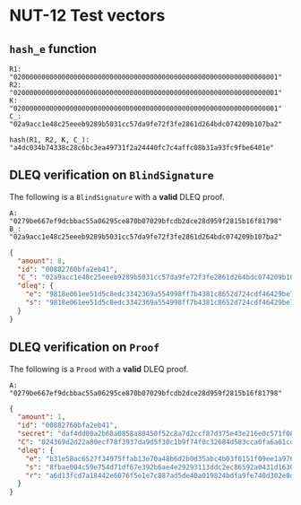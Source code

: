 # NUT-12 Test vectors

## `hash_e` function

```shell
R1: "020000000000000000000000000000000000000000000000000000000000000001"
R2: "020000000000000000000000000000000000000000000000000000000000000001"
K: "020000000000000000000000000000000000000000000000000000000000000001"
C_: "02a9acc1e48c25eeeb9289b5031cc57da9fe72f3fe2861d264bdc074209b107ba2"
```

```shell
hash(R1, R2, K, C_): "a4dc034b74338c28c6bc3ea49731f2a24440fc7c4affc08b31a93fc9fbe6401e"
```

## DLEQ verification on `BlindSignature`

The following is a `BlindSignature` with a **valid** DLEQ proof.
```shell
A: "0279be667ef9dcbbac55a06295ce870b07029bfcdb2dce28d959f2815b16f81798"
B_: "02a9acc1e48c25eeeb9289b5031cc57da9fe72f3fe2861d264bdc074209b107ba2"
```

```json
{
  "amount": 8,
  "id": "00882760bfa2eb41",
  "C_": "02a9acc1e48c25eeeb9289b5031cc57da9fe72f3fe2861d264bdc074209b107ba2",
  "dleq": {
    "e": "9818e061ee51d5c8edc3342369a554998ff7b4381c8652d724cdf46429be73d9",
    "s": "9818e061ee51d5c8edc3342369a554998ff7b4381c8652d724cdf46429be73da"
  }
}
```

## DLEQ verification on `Proof`

The following is a `Prood` with a **valid** DLEQ proof.

```shell
A: "0279be667ef9dcbbac55a06295ce870b07029bfcdb2dce28d959f2815b16f81798"
```

```json
{
  "amount": 1,
  "id": "00882760bfa2eb41",
  "secret": "daf4dd00a2b68a0858a80450f52c8a7d2ccf87d375e43e216e0c571f089f63e9",
  "C": "024369d2d22a80ecf78f3937da9d5f30c1b9f74f0c32684d583cca0fa6a61cdcfc",
  "dleq": {
    "e": "b31e58ac6527f34975ffab13e70a48b6d2b0d35abc4b03f0151f09ee1a9763d4",
    "s": "8fbae004c59e754d71df67e392b6ae4e29293113ddc2ec86592a0431d16306d8",
    "r": "a6d13fcd7a18442e6076f5e1e7c887ad5de40a019824bdfa9fe740d302e8d861"
  }
}
```
